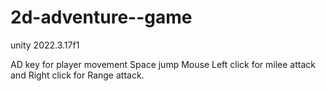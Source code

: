 # 2d-adventure--game
unity 2022.3.17f1

AD key for player movement 
Space jump
Mouse Left click for milee attack and Right click for Range attack.